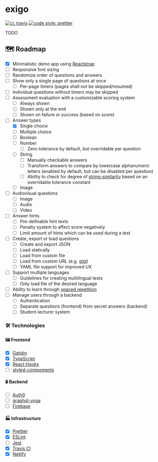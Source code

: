 # exigo

[![ci: travis](https://img.shields.io/travis/kripod/exigo/master.svg?style=flat-square)](https://travis-ci.org/kripod/exigo)
[![code style: prettier](https://img.shields.io/badge/code_style-prettier-ff69b4.svg?style=flat-square)](https://github.com/prettier/prettier)

TODO

## 🗺️ Roadmap

- [x] Minimalistic demo app using [Reactstrap](https://reactstrap.github.io/)
- [ ] Responsive font sizing
- [ ] Randomize order of questions and answers
- [ ] Show only a single page of questions at once
  - [ ] Per-page timers (pages shall not be skipped/resumed)
- [ ] Individual questions without timers may be skipped
- [ ] Assessment evaluation with a customizable scoring system
  - [ ] Always shown
  - [ ] Shown only at the end
  - [ ] Shown on failure or success (based on score)
- [ ] Answer types
  - [x] Single choice
  - [ ] Multiple choice
  - [ ] Boolean
  - [ ] Number
    - [ ] Zero-tolerance by default, but overridable per question
  - [ ] String
    - [ ] Manually checkable answers
    - [ ] Transform answers to compare by lowercase alphanumeric letters (enabled by default, but can be disabled per question)
    - [ ] Ability to check for degree of [string-similarity](https://github.com/aceakash/string-similarity) based on an overridable tolerance constant
  - [ ] Image
- [ ] Audiovisual questions
  - [ ] Image
  - [ ] Audio
  - [ ] Video
- [ ] Answer hints
  - [ ] Pre-definable hint texts
  - [ ] Penalty system to affect score negatively
  - [ ] Limit amount of hints which can be used during a test
- [ ] Create, export or load questions
  - [ ] Create and export JSON
  - [ ] Load statically
  - [ ] Load from custom file
  - [ ] Load from custom URL (e.g. [gist](https://gist.github.com/))
  - [ ] YAML file support for improved UX
- [ ] Support multiple languages
  - [ ] Guidelines for creating multilingual tests
  - [ ] Only load file of the desired language
- [ ] Ability to learn through [spaced repetition](https://ncase.me/remember/)
- [ ] Manage users through a backend
  - [ ] Authentication
  - [ ] Separate questions (frontend) from secret answers (backend)
  - [ ] Student-lecturer system

### 🛠️ Technologies

#### 🖼️ Frontend

- [x] [Gatsby](https://www.gatsbyjs.org/)
- [x] [TypeScript](https://www.typescriptlang.org/)
- [x] [React Hooks](https://reactjs.org/docs/hooks-intro.html)
- [ ] [styled-compoments](https://www.styled-components.com/)

#### 🔒 Backend

- [ ] [Auth0](https://auth0.com/)
- [ ] [graphql-yoga](https://github.com/prisma/graphql-yoga)
- [ ] [Firebase](https://firebase.google.com/)

#### 🏭 Infrastructure

- [x] [Prettier](https://prettier.io/)
- [x] [ESLint](https://eslint.org/)
- [ ] [Jest](https://jestjs.io/)
- [x] [Travis CI](https://travis-ci.org/)
- [x] [Netlify](https://www.netlify.com/)
